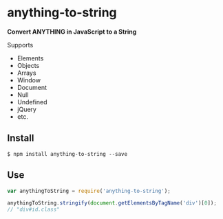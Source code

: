 # anything-to-string

**Convert ANYTHING in JavaScript to a String**

Supports
- Elements
- Objects
- Arrays
- Window
- Document
- Null
- Undefined
- jQuery
- etc.

## Install
```
$ npm install anything-to-string --save
```

## Use
```js
var anythingToString = require('anything-to-string');

anythingToString.stringify(document.getElementsByTagName('div')[0]);
// "div#id.class"
```
